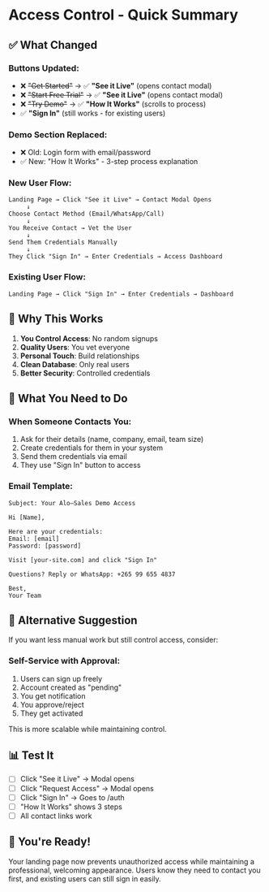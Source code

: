 # Access Control - Quick Summary

## ✅ What Changed

### Buttons Updated:
- ❌ ~~"Get Started"~~ → ✅ **"See it Live"** (opens contact modal)
- ❌ ~~"Start Free Trial"~~ → ✅ **"See it Live"** (opens contact modal)
- ❌ ~~"Try Demo"~~ → ✅ **"How It Works"** (scrolls to process)
- ✅ **"Sign In"** (still works - for existing users)

### Demo Section Replaced:
- ❌ Old: Login form with email/password
- ✅ New: "How It Works" - 3-step process explanation

### New User Flow:
```
Landing Page → Click "See it Live" → Contact Modal Opens
     ↓
Choose Contact Method (Email/WhatsApp/Call)
     ↓
You Receive Contact → Vet the User
     ↓
Send Them Credentials Manually
     ↓
They Click "Sign In" → Enter Credentials → Access Dashboard
```

### Existing User Flow:
```
Landing Page → Click "Sign In" → Enter Credentials → Dashboard
```

## 🎯 Why This Works

1. **You Control Access**: No random signups
2. **Quality Users**: You vet everyone
3. **Personal Touch**: Build relationships
4. **Clean Database**: Only real users
5. **Better Security**: Controlled credentials

## 📝 What You Need to Do

### When Someone Contacts You:
1. Ask for their details (name, company, email, team size)
2. Create credentials for them in your system
3. Send them credentials via email
4. They use "Sign In" button to access

### Email Template:
```
Subject: Your Alo—Sales Demo Access

Hi [Name],

Here are your credentials:
Email: [email]
Password: [password]

Visit [your-site.com] and click "Sign In"

Questions? Reply or WhatsApp: +265 99 655 4837

Best,
Your Team
```

## 🔄 Alternative Suggestion

If you want less manual work but still control access, consider:

### Self-Service with Approval:
1. Users can sign up freely
2. Account created as "pending"
3. You get notification
4. You approve/reject
5. They get activated

This is more scalable while maintaining control.

## 📊 Test It

- [ ] Click "See it Live" → Modal opens
- [ ] Click "Request Access" → Modal opens
- [ ] Click "Sign In" → Goes to /auth
- [ ] "How It Works" shows 3 steps
- [ ] All contact links work

## 🚀 You're Ready!

Your landing page now prevents unauthorized access while maintaining a professional, welcoming appearance. Users know they need to contact you first, and existing users can still sign in easily.
